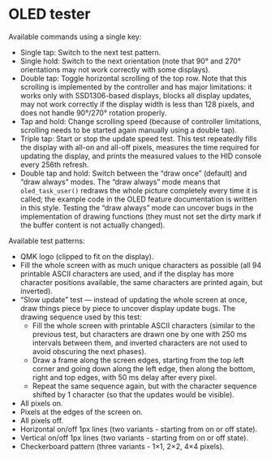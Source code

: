 # OLED tester

Available commands using a single key:
- Single tap: Switch to the next test pattern.
- Single hold: Switch to the next orientation (note that 90° and 270° orientations may not work correctly with some displays).
- Double tap: Toggle horizontal scrolling of the top row.  Note that this scrolling is implemented by the controller and has major limitations: it works only with SSD1306-based displays, blocks all display updates, may not work correctly if the display width is less than 128 pixels, and does not handle 90°/270° rotation properly.
- Tap and hold: Change scrolling speed (because of controller limitations, scrolling needs to be started again manually using a double tap).
- Triple tap: Start or stop the update speed test.  This test repeatedly fills the display with all-on and all-off pixels, measures the time required for updating the display, and prints the measured values to the HID console every 256th refresh.
- Double tap and hold: Switch between the “draw once” (default) and “draw always” modes.  The “draw always” mode means that `oled_task_user()` redraws the whole picture completely every time it is called; the example code in the OLED feature documentation is written in this style.  Testing the “draw always” mode can uncover bugs in the implementation of drawing functions (they must not set the dirty mark if the buffer content is not actually changed).

Available test patterns:
- QMK logo (clipped to fit on the display).
- Fill the whole screen with as much unique characters as possible (all 94 printable ASCII characters are used, and if the display has more character positions available, the same characters are printed again, but inverted).
- “Slow update” test — instead of updating the whole screen at once, draw things piece by piece to uncover display update bugs.  The drawing sequence used by this test:
  - Fill the whole screen with printable ASCII characters (similar to the previous test, but characters are drawn one by one with 250 ms intervals between them, and inverted characters are not used to avoid obscuring the next phases).
  - Draw a frame along the screen edges, starting from the top left corner and going down along the left edge, then along the bottom, right and top edges, with 50 ms delay after every pixel.
  - Repeat the same sequence again, but with the character sequence shifted by 1 character (so that the updates would be visible).
- All pixels on.
- Pixels at the edges of the screen on.
- All pixels off.
- Horizontal on/off 1px lines (two variants - starting from on or off state).
- Vertical on/off 1px lines (two variants - starting from on or off state).
- Checkerboard pattern (three variants - 1×1, 2×2, 4×4 pixels).
